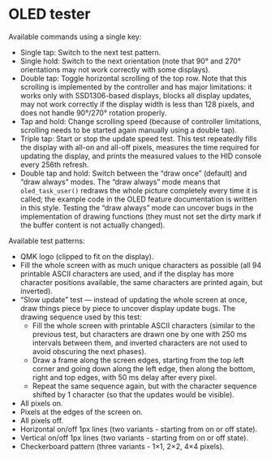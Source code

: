 # OLED tester

Available commands using a single key:
- Single tap: Switch to the next test pattern.
- Single hold: Switch to the next orientation (note that 90° and 270° orientations may not work correctly with some displays).
- Double tap: Toggle horizontal scrolling of the top row.  Note that this scrolling is implemented by the controller and has major limitations: it works only with SSD1306-based displays, blocks all display updates, may not work correctly if the display width is less than 128 pixels, and does not handle 90°/270° rotation properly.
- Tap and hold: Change scrolling speed (because of controller limitations, scrolling needs to be started again manually using a double tap).
- Triple tap: Start or stop the update speed test.  This test repeatedly fills the display with all-on and all-off pixels, measures the time required for updating the display, and prints the measured values to the HID console every 256th refresh.
- Double tap and hold: Switch between the “draw once” (default) and “draw always” modes.  The “draw always” mode means that `oled_task_user()` redraws the whole picture completely every time it is called; the example code in the OLED feature documentation is written in this style.  Testing the “draw always” mode can uncover bugs in the implementation of drawing functions (they must not set the dirty mark if the buffer content is not actually changed).

Available test patterns:
- QMK logo (clipped to fit on the display).
- Fill the whole screen with as much unique characters as possible (all 94 printable ASCII characters are used, and if the display has more character positions available, the same characters are printed again, but inverted).
- “Slow update” test — instead of updating the whole screen at once, draw things piece by piece to uncover display update bugs.  The drawing sequence used by this test:
  - Fill the whole screen with printable ASCII characters (similar to the previous test, but characters are drawn one by one with 250 ms intervals between them, and inverted characters are not used to avoid obscuring the next phases).
  - Draw a frame along the screen edges, starting from the top left corner and going down along the left edge, then along the bottom, right and top edges, with 50 ms delay after every pixel.
  - Repeat the same sequence again, but with the character sequence shifted by 1 character (so that the updates would be visible).
- All pixels on.
- Pixels at the edges of the screen on.
- All pixels off.
- Horizontal on/off 1px lines (two variants - starting from on or off state).
- Vertical on/off 1px lines (two variants - starting from on or off state).
- Checkerboard pattern (three variants - 1×1, 2×2, 4×4 pixels).
